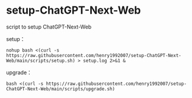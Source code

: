 # setup-ChatGPT-Next-Web
script to setup ChatGPT-Next-Web

setup：
```shell
nohup bash <(curl -s https://raw.githubusercontent.com/henry1992007/setup-ChatGPT-Next-Web/main/scripts/setup.sh) > setup.log 2>&1 &
```

upgrade：
```shell
bash <(curl -s https://raw.githubusercontent.com/henry1992007/setup-ChatGPT-Next-Web/main/scripts/upgrade.sh)
```
